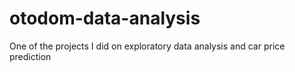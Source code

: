 # otodom-data-analysis
One of the projects I did on exploratory data analysis and car price prediction
